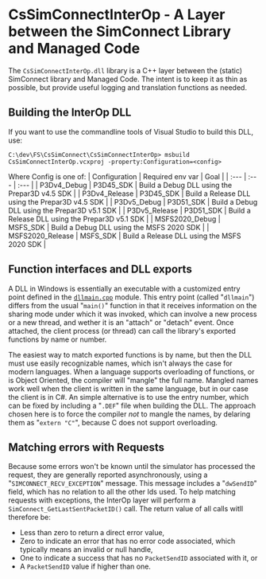 # CsSimConnectInterOp - A Layer between the SimConnect Library and Managed Code

The `CsSimConnectInterOp.dll` library is a C++ layer between the (static) SimConnect library and Managed Code.
The intent is to keep it as thin as possible, but provide useful logging and translation functions as needed.

## Building the InterOp DLL

If you want to use the commandline tools of Visual Studio to build this DLL, use:

```
C:\dev\FS\CsSimConnect\CsSimConnectInterOp> msbuild CsSimConnectInterOp.vcxproj -property:Configuration=<config>
```

Where Config is one of:
| Configuration | Required env var | Goal |
| :--- | :--- | :--- |
| P3Dv4_Debug | P3D45_SDK | Build a Debug DLL using the Prepar3D v4.5 SDK |
| P3Dv4_Release | P3D45_SDK | Build a Release DLL using the Prepar3D v4.5 SDK |
| P3Dv5_Debug | P3D51_SDK | Build a Debug DLL using the Prepar3D v5.1 SDK |
| P3Dv5_Release | P3D51_SDK | Build a Release DLL using the Prepar3D v5.1 SDK |
| MSFS2020_Debug | MSFS_SDK | Build a Debug DLL using the MSFS 2020 SDK |
| MSFS2020_Release | MSFS_SDK | Build a Release DLL using the MSFS 2020 SDK |


## Function interfaces and DLL exports

A DLL in Windows is essentially an executable with a customized entry point defined in the
[`dllmain.cpp`](./dllmain.cpp) module. This entry point (called "`dllmain`") differs from the usual "`main()`"
function in that it receives information on the sharing mode under which it was invoked, which can involve
a new process or a new thread, and wether it is an "attach" or "detach" event. Once attached, the client
process (or thread) can call the library's exported functions by name or number.

The easiest way to match exported functions is by name, but then the DLL must use easily recognizable names,
which isn't always the case for modern languages. When a language supports overloading of functions, or is
Object Oriented, the compiler will "mangle" the full name. Mangled names work well when the client is written
in the same language, but in our case the client is in C#. An simple alternative is to use the entry number, which
can be fixed by including a "`.DEF`" file when building the DLL. The approach chosen here is to force the compiler
_not_ to mangle the names, by delaring them as "`extern "C"`", because C does not support overloading.

## Matching errors with Requests

Because some errors won't be known until the simulator has processed the request, they are generally reported
asynchronously, using a "`SIMCONNECT_RECV_EXCEPTION`" message. This message includes a "`dwSendID`" field,
which has no relation to all the other Ids used. To help matching requests with exceptions, the InterOp layer
will perform a `SimConnect_GetLastSentPacketID()` call. The return value of all calls witll therefore be:

* Less than zero to return a direct error value,
* Zero to indicate an error that has no error code associated, which typically means an invalid or null handle,
* One to indicate a success that has no `PacketSendID` associated with it, or
* A `PacketSendID` value if higher than one.